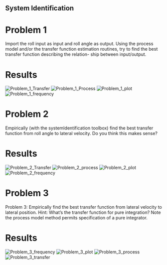## System Identification

# Problem 1
Import the roll input as input and roll angle as output. Using the process model and/or
the transfer function estimation routines, try to find the best transfer function describing the relation-
ship between input/output.

# Results
![Problem_1_Transfer](https://github.com/nisarg15/Drone_System_Identification/assets/89348092/647f8e72-fba2-4d7d-ad17-1e9d661ae182)
![Problem_1_Process](https://github.com/nisarg15/Drone_System_Identification/assets/89348092/97959f76-5ed1-458c-a64a-418ac3f98210)
![Problem_1_plot](https://github.com/nisarg15/Drone_System_Identification/assets/89348092/10ee8a2c-4ec9-4674-8dc0-f9d287ad262d)
![Problem_1_frequency](https://github.com/nisarg15/Drone_System_Identification/assets/89348092/1e718dd6-a09d-422b-8e3b-457298b9b768)


# Problem 2 
Empirically (with the systemIdentification toolbox) find the best transfer function from roll
angle to lateral velocity. Do you think this makes sense?

# Results
![Problem_2_Transfer](https://github.com/nisarg15/Drone_System_Identification/assets/89348092/0746dc71-4d6d-477b-b159-74a914c08e84)
![Problem_2_process](https://github.com/nisarg15/Drone_System_Identification/assets/89348092/5f8d0654-224f-4238-ac6f-cb9c470e551e)
![Problem_2_plot](https://github.com/nisarg15/Drone_System_Identification/assets/89348092/c8a97b37-e13e-449e-8a70-9ac0598dd05e)
![Problem_2_frequency](https://github.com/nisarg15/Drone_System_Identification/assets/89348092/71189ae0-9793-48e0-bee6-3594af434d01)

# Problem 3
Problem 3: Empirically find the best transfer function from lateral velocity to lateral position. Hint:
What’s the transfer function for pure integration? Note the process model method permits specification
of a pure integrator.

# Results
![Problem_3_frequency](https://github.com/nisarg15/Drone_System_Identification/assets/89348092/0e0ab0e2-b68f-42c0-ab0a-4bb795c947df)
![Problem_3_plot](https://github.com/nisarg15/Drone_System_Identification/assets/89348092/44132293-c2f0-4100-ba56-603e4e1d79ab)
![Problem_3_process](https://github.com/nisarg15/Drone_System_Identification/assets/89348092/78532cfa-9b38-4316-a8f0-498b1769c38b)
![Problem_3_transfer](https://github.com/nisarg15/Drone_System_Identification/assets/89348092/e0df85b7-d6ca-426c-9ae1-70be2dae780f)






